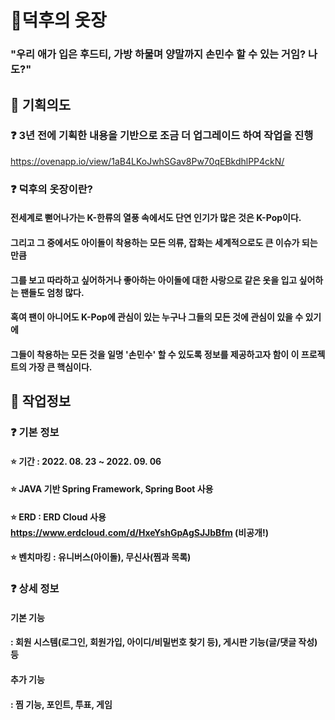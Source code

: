 # 👕덕후의 옷장
### "우리 애가 입은 후드티, 가방 하물며 양말까지 손민수 할 수 있는 거임? 나도?"

## 💬 기획의도
### ❓ 3년 전에 기획한 내용을 기반으로 조금 더 업그레이드 하여 작업을 진행
https://ovenapp.io/view/1aB4LKoJwhSGav8Pw70qEBkdhlPP4ckN/
### ❓ 덕후의 옷장이란?
#### 전세계로 뻗어나가는 K-한류의 열풍 속에서도 단연 인기가 많은 것은 K-Pop이다. 
#### 그리고 그 중에서도 아이돌이 착용하는 모든 의류, 잡화는 세계적으로도 큰 이슈가 되는 만큼 
#### 그를 보고 따라하고 싶어하거나 좋아하는 아이돌에 대한 사랑으로 같은 옷을 입고 싶어하는 팬들도 엄청 많다. 
#### 혹여 팬이 아니어도 K-Pop에 관심이 있는 누구나 그들의 모든 것에 관심이 있을 수 있기에 
#### 그들이 착용하는 모든 것을 일명 '손민수' 할 수 있도록 정보를 제공하고자 함이 이 프로젝트의 가장 큰 핵심이다.

## 💬 작업정보
### ❓ 기본 정보
#### ⭐ 기간 : 2022. 08. 23 ~ 2022. 09. 06
#### ⭐ JAVA 기반 Spring Framework, Spring Boot 사용
#### ⭐ ERD : ERD Cloud 사용 https://www.erdcloud.com/d/HxeYshGpAgSJJbBfm (비공개!)
#### ⭐ 벤치마킹 : 유니버스(아이돌), 무신사(찜과 목록)

### ❓ 상세 정보
#### 기본 기능
#### : 회원 시스템(로그인, 회원가입, 아이디/비밀번호 찾기 등), 게시판 기능(글/댓글 작성) 등
#### 추가 기능
#### : 찜 기능, 포인트, 투표, 게임
